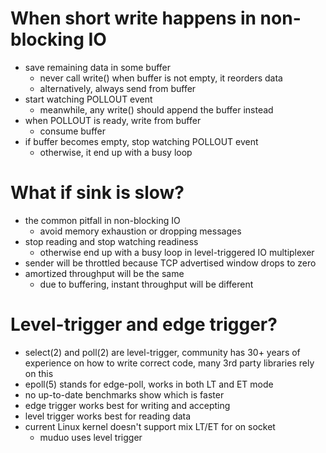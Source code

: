 # When short write happens in non-blocking IO

- save remaining data in some buffer
  - never call write() when buffer is not empty, it reorders data
  - alternatively, always send from buffer
- start watching POLLOUT event
  - meanwhile, any write() should append the buffer instead
- when POLLOUT is ready, write from buffer
  - consume buffer
- if buffer becomes empty, stop watching POLLOUT event
  - otherwise, it end up with a busy loop



# What if sink is slow?

- the common pitfall in non-blocking IO
  - avoid memory exhaustion or dropping messages
- stop reading and stop watching readiness
  - otherwise end up with a busy loop in level-triggered IO multiplexer
- sender will be throttled because TCP advertised window drops to zero
- amortized throughput will be the same
  - due to buffering, instant throughput will be different



# Level-trigger and edge trigger?

- select(2) and poll(2) are level-trigger, community has 30+ years of experience on how to write correct code, many 3rd party libraries rely on this
- epoll(5) stands for edge-poll, works in both LT and ET mode
- no up-to-date benchmarks show which is faster
- edge trigger works best for writing and accepting
- level trigger works best for reading data
- current Linux kernel doesn't support mix LT/ET for on socket
  - muduo uses level trigger